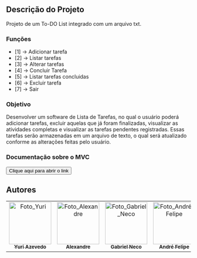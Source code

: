 ## Descrição do Projeto
<p>Projeto de um To-DO List integrado com um arquivo txt.</p>

### Funções

- [1] -> Adicionar tarefa
- [2] -> Listar tarefas
- [3] -> Alterar tarefas
- [4] -> Concluir Tarefa
- [5] -> Listar tarefas concluidas
- [6] -> Excluir tarefa
- [7] -> Sair

### Objetivo
<p>Desenvolver um software de Lista de Tarefas, no qual o usuário poderá adicionar tarefas, excluir aquelas que já foram finalizadas, visualizar as atividades completas e visualizar as tarefas pendentes registradas. Essas tarefas serão armazenadas em um arquivo de texto, o qual será atualizado conforme as alterações feitas pelo usuário.</p>

### Documentação sobre o MVC

<a href="https://app.milanote.com/1QOmR31eBEorfc/mvc?p=IEOiMCosF5R" target="_blank">
    <button>Clique aqui para abrir o link</button>
</a>

## Autores

<div align="center">
    <table>
    <tr>
        <td align="center" >
        <a href="https://github.com/Projectyuuri07">
            <img src="https://avatars.githubusercontent.com/Projectyuuri07" width="115px;" alt="Foto_Yuri"/><br>
            <sub>
            <b>Yuri Azevedo</b>
            </sub>
        </a>
        </td>
        <td align="center">
        <a href="https://github.com/vitrolaaotn">
            <img src="https://avatars.githubusercontent.com/vitrolaaotn" width="115px;" alt="Foto_Alexandre"/><br>
            <sub>
            <b>Alexandre</b>
            </sub>
        </a>
        </td>
        <td align="center">
        <a href="https://github.com/1GabsFps">
            <img src="https://avatars.githubusercontent.com/1GabsFps" width="115px;" alt="Foto_Gabriel_Neco"/><br>
            <sub>
            <b>Gabriel Neco</b>
            </sub>
        </a>
        </td>
        <td align="center">
        <a href="https://github.com/DzinnnXn">
            <img src="https://avatars.githubusercontent.com/DzinnnXn" width="115px;" alt="Foto_André_Felipe"/><br>
            <sub>
            <b>André Felipe</b>
            </sub>
        </a>
        </td>
        <td align="center">
        <a href="https://github.com/diegorkkj">
            <img src="https://avatars.githubusercontent.com/diegorkkj" width="115px;" alt="Foto_Diego"/><br>
            <sub>
            <b>Diego</b>
            </sub>
        </a>
        </td>
    </tr>
    </table>
</div>